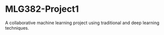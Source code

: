 # MLG382-Project1
A collaborative machine learning project using traditional and deep learning techniques.
